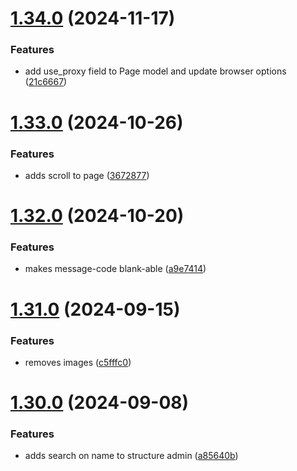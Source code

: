 # [1.34.0](https://github.com/ghorbani-mohammad/Crawler-Framework/compare/v1.33.0...v1.34.0) (2024-11-17)


### Features

* add use_proxy field to Page model and update browser options ([21c6667](https://github.com/ghorbani-mohammad/Crawler-Framework/commit/21c66670ef224a9bc44d77a8b7ecb85a6421bd73))



# [1.33.0](https://github.com/ghorbani-mohammad/Crawler-Framework/compare/v1.32.0...v1.33.0) (2024-10-26)


### Features

* adds scroll to page ([3672877](https://github.com/ghorbani-mohammad/Crawler-Framework/commit/3672877e5bc5d02757bf58f4cecbf9b755e328c6))



# [1.32.0](https://github.com/ghorbani-mohammad/Crawler-Framework/compare/v1.31.0...v1.32.0) (2024-10-20)


### Features

* makes message-code blank-able ([a9e7414](https://github.com/ghorbani-mohammad/Crawler-Framework/commit/a9e741476e7cb44ce864e8b8704bcbf074e51405))



# [1.31.0](https://github.com/ghorbani-mohammad/Crawler-Framework/compare/v1.30.0...v1.31.0) (2024-09-15)


### Features

* removes images ([c5fffc0](https://github.com/ghorbani-mohammad/Crawler-Framework/commit/c5fffc09b1681894e8ab6e8a08ffecca409b1df9))



# [1.30.0](https://github.com/ghorbani-mohammad/Crawler-Framework/compare/v1.29.0...v1.30.0) (2024-09-08)


### Features

* adds search on name to structure admin ([a85640b](https://github.com/ghorbani-mohammad/Crawler-Framework/commit/a85640b101069028b9e7090e0554584a45a65386))



